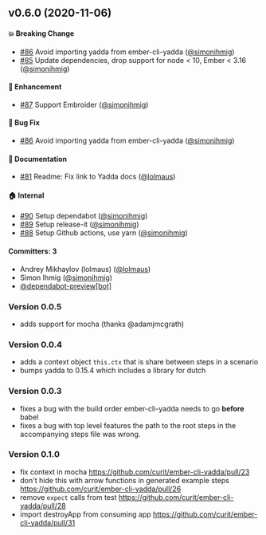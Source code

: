 ## v0.6.0 (2020-11-06)

#### :boom: Breaking Change
* [#86](https://github.com/kaliber5/ember-cli-yadda/pull/86) Avoid importing yadda from ember-cli-yadda ([@simonihmig](https://github.com/simonihmig))
* [#85](https://github.com/kaliber5/ember-cli-yadda/pull/85) Update dependencies, drop support for node < 10, Ember < 3.16 ([@simonihmig](https://github.com/simonihmig))

#### :rocket: Enhancement
* [#87](https://github.com/kaliber5/ember-cli-yadda/pull/87) Support Embroider ([@simonihmig](https://github.com/simonihmig))

#### :bug: Bug Fix
* [#86](https://github.com/kaliber5/ember-cli-yadda/pull/86) Avoid importing yadda from ember-cli-yadda ([@simonihmig](https://github.com/simonihmig))

#### :memo: Documentation
* [#81](https://github.com/kaliber5/ember-cli-yadda/pull/81) Readme: Fix link to Yadda docs ([@lolmaus](https://github.com/lolmaus))

#### :house: Internal
* [#90](https://github.com/kaliber5/ember-cli-yadda/pull/90) Setup dependabot ([@simonihmig](https://github.com/simonihmig))
* [#89](https://github.com/kaliber5/ember-cli-yadda/pull/89) Setup release-it ([@simonihmig](https://github.com/simonihmig))
* [#88](https://github.com/kaliber5/ember-cli-yadda/pull/88) Setup Github actions, use yarn ([@simonihmig](https://github.com/simonihmig))

#### Committers: 3
- Andrey Mikhaylov (lolmaus) ([@lolmaus](https://github.com/lolmaus))
- Simon Ihmig ([@simonihmig](https://github.com/simonihmig))
- [@dependabot-preview[bot]](https://github.com/apps/dependabot-preview)

### Version 0.0.5

  - adds support for mocha (thanks @adamjmcgrath)

### Version 0.0.4

  - adds a context object ``this.ctx`` that is share between steps in a scenario
  - bumps yadda to 0.15.4 which includes a library for dutch

### Version 0.0.3

  - fixes a bug with the build order ember-cli-yadda needs to go __before__ babel
  - fixes a bug with top level features the path to the root steps in the
    accompanying steps file was wrong.

### Version 0.1.0

  - fix context in mocha https://github.com/curit/ember-cli-yadda/pull/23
  - don't hide this with arrow functions in generated example steps https://github.com/curit/ember-cli-yadda/pull/26
  - remove `expect` calls from test https://github.com/curit/ember-cli-yadda/pull/28
  - import destroyApp from consuming app https://github.com/curit/ember-cli-yadda/pull/31